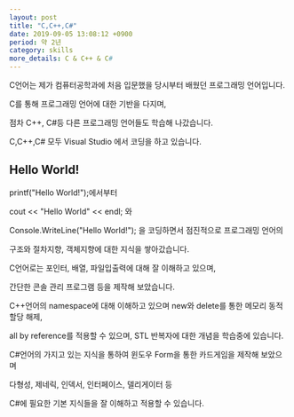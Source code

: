 ```yaml
---
layout: post
title: "C,C++,C#"
date: 2019-09-05 13:08:12 +0900
period: 약 2년
category: skills
more_details: C & C++ & C#
---
```


C언어는 제가 컴퓨터공학과에 처음 입문했을 당시부터 배웠던 프로그래밍 언어입니다.

C를 통해 프로그래밍 언어에 대한 기반을 다지며,

점차 C++, C#등 다른 프로그래밍 언어들도 학습해 나갔습니다.

C,C++,C# 모두 Visual Studio 에서 코딩을 하고 있습니다.

## Hello World!

printf("Hello World!");에서부터


cout << "Hello World" << endl; 와


Console.WriteLine("Hello World!"); 을 코딩하면서 점진적으로 프로그래밍 언어의 

구조와 절차지향, 객체지향에 대한 지식을 쌓아갔습니다.

C언어로는 포인터, 배열, 파일입출력에 대해 잘 이해하고 있으며,

 간단한 콘솔 관리 프로그램 등을 제작해 보았습니다.

C++언어의 namespace에 대해 이해하고 있으며 new와 delete를 통한 메모리 동적 할당 해제, 

all by reference를 적용할 수 있으며, STL 반복자에 대한 개념을 학습중에 있습니다.

C#언어의 가지고 있는 지식을 통하여 윈도우 Form을 통한 카드게임을 제작해 보았으며 

다형성, 제네릭, 인덱서, 인터페이스, 델리게이터 등 

C#에 필요한 기본 지식들을 잘 이해하고 적용할 수 있습니다.